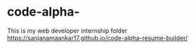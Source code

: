 # code-alpha-
This is my web developer internship folder
https://sanjanamaankar17.github.io/code-alpha-resume-builder/
